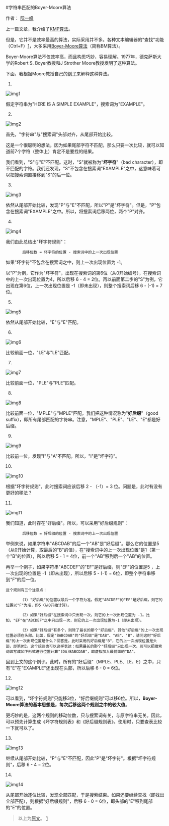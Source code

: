 #字符串匹配的Boyer-Moore算法

作者： [阮一峰](www.ruanyifeng.com)

上一篇文章，我介绍了[KMP算法](KMP.md)。

但是，它并不是效率最高的算法，实际采用并不多。各种文本编辑器的"查找"功能（Ctrl+F）[1](#ref1)，大多采用[Boyer-Moore算法](http://en.wikipedia.org/wiki/Boyer%E2%80%93Moore_string_search_algorithm)（简称BM算法）。

Boyer-Moore算法不仅效率高，而且构思巧妙，容易理解。1977年，德克萨斯大学的Robert S. Boyer教授和J Strother Moore教授发明了这种算法。

下面，我根据Moore教授自己的[例子](http://www.cs.utexas.edu/~moore/best-ideas/string-searching/fstrpos-example.html)来解释这种算法。

1.

![img1](image/bm/bm1.png)

假定字符串为"HERE IS A SIMPLE EXAMPLE"，搜索词为"EXAMPLE"。

2.

![img2](image/bm/bm2.png)

首先，"字符串"与"搜索词"头部对齐，从尾部开始比较。

这是一个很聪明的想法，因为如果尾部字符不匹配，那么只要一次比较，就可以知道前7个字符（整体上）肯定不是要找的结果。

我们看到，"S"与"E"不匹配。这时，"S"就被称为"**坏字符**"（bad character），即不匹配的字符。我们还发现，"S"不包含在搜索词"EXAMPLE"之中，这意味着可以把搜索词直接移到"S"的后一位。

3.

![img3](image/bm/bm3.png)

依然从尾部开始比较，发现"P"与"E"不匹配，所以"P"是"坏字符"。但是，"P"包含在搜索词"EXAMPLE"之中。所以，将搜索词后移两位，两个"P"对齐。

4.

![img4](image/bm/bm4.png)

我们由此总结出"坏字符规则"：

```
    　　后移位数 = 坏字符的位置 - 搜索词中的上一次出现位置
```

如果"坏字符"不包含在搜索词之中，则上一次出现位置为 -1。

以"P"为例，它作为"坏字符"，出现在搜索词的第6位（从0开始编号），在搜索词中的上一次出现位置为4，所以后移 6 - 4 = 2位。再以前面第二步的"S"为例，它出现在第6位，上一次出现位置是 -1（即未出现），则整个搜索词后移 6 - (-1) = 7位。

5.

![img5](image/bm/bm5.png)

依然从尾部开始比较，"E"与"E"匹配。

6.

![img6](image/bm/bm6.png)

比较前面一位，"LE"与"LE"匹配。

7.

![img7](image/bm/bm7.png)

比较前面一位，"PLE"与"PLE"匹配。

8.

![img8](image/bm/bm8.png)

比较前面一位，"MPLE"与"MPLE"匹配。我们把这种情况称为"**好后缀**"（good suffix），即所有尾部匹配的字符串。注意，"MPLE"、"PLE"、"LE"、"E"都是好后缀。

9.

![img9](image/bm/bm9.png)

比较前一位，发现"I"与"A"不匹配。所以，"I"是"坏字符"。

10.

![img10](image/bm/bm10.png)

根据"坏字符规则"，此时搜索词应该后移 2 - （-1）= 3 位。问题是，此时有没有更好的移法？

11.

![img11](image/bm/bm11.png)

我们知道，此时存在"好后缀"。所以，可以采用"好后缀规则"：

```
    　　后移位数 = 好后缀的位置 - 搜索词中的上一次出现位置
```

举例来说，如果字符串"ABCDAB"的后一个"AB"是"好后缀"。那么它的位置是5（从0开始计算，取最后的"B"的值），在"搜索词中的上一次出现位置"是1（第一个"B"的位置），所以后移 5 - 1 = 4位，前一个"AB"移到后一个"AB"的位置。

再举一个例子，如果字符串"ABCDEF"的"EF"是好后缀，则"EF"的位置是5 ，上一次出现的位置是 -1（即未出现），所以后移 5 - (-1) = 6位，即整个字符串移到"F"的后一位。

```
这个规则有三个注意点：

    　　（1）"好后缀"的位置以最后一个字符为准。假定"ABCDEF"的"EF"是好后缀，则它的位置以"F"为准，即5（从0开始计算）。

    　　（2）如果"好后缀"在搜索词中只出现一次，则它的上一次出现位置为 -1。比如，"EF"在"ABCDEF"之中只出现一次，则它的上一次出现位置为-1（即未出现）。

    　　（3）如果"好后缀"有多个，则除了最长的那个"好后缀"，其他"好后缀"的上一次出现位置必须在头部。比如，假定"BABCDAB"的"好后缀"是"DAB"、"AB"、"B"，请问这时"好后缀"的上一次出现位置是什么？回答是，此时采用的好后缀是"B"，它的上一次出现位置是头部，即第0位。这个规则也可以这样表达：如果最长的那个"好后缀"只出现一次，则可以把搜索词改写成如下形式进行位置计算"(DA)BABCDAB"，即虚拟加入最前面的"DA"。
```

回到上文的这个例子。此时，所有的"好后缀"（MPLE、PLE、LE、E）之中，只有"E"在"EXAMPLE"还出现在头部，所以后移 6 - 0 = 6位。

12.

![img12](image/bm/bm12.png)

可以看到，"坏字符规则"只能移3位，"好后缀规则"可以移6位。所以，**Boyer-Moore算法的基本思想是，每次后移这两个规则之中的较大值**。

更巧妙的是，这两个规则的移动位数，只与搜索词有关，与原字符串无关。因此，可以预先计算生成《坏字符规则表》和《好后缀规则表》。使用时，只要查表比较一下就可以了。

13.

![img13](image/bm/bm13.png)

继续从尾部开始比较，"P"与"E"不匹配，因此"P"是"坏字符"。根据"坏字符规则"，后移 6 - 4 = 2位。

14.

![img14](image/bm/bm14.png)

从尾部开始逐位比较，发现全部匹配，于是搜索结束。如果还要继续查找（即找出全部匹配），则根据"好后缀规则"，后移 6 - 0 = 6位，即头部的"E"移到尾部的"E"的位置。

> 以上为[原文](http://www.ruanyifeng.com/blog/2013/05/boyer-moore_string_search_algorithm.html)。
> [1](http://www.stoimen.com/blog/2012/04/17/computer-algorithms-boyer-moore-string-search-and-matching)